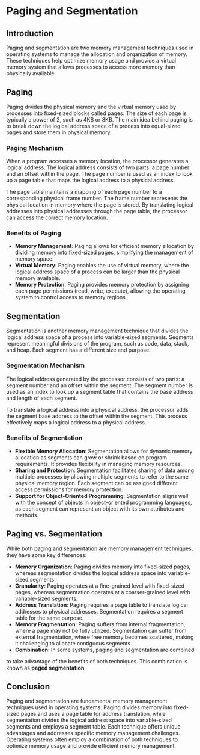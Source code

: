 # Paging and Segmentation

## Introduction
Paging and segmentation are two memory management techniques used in operating systems to manage the allocation and organization of memory. These techniques help optimize memory usage and provide a virtual memory system that allows processes to access more memory than physically available.

## Paging
Paging divides the physical memory and the virtual memory used by processes into fixed-sized blocks called pages. The size of each page is typically a power of 2, such as 4KB or 8KB. The main idea behind paging is to break down the logical address space of a process into equal-sized pages and store them in physical memory.

### Paging Mechanism
When a program accesses a memory location, the processor generates a logical address. The logical address consists of two parts: a page number and an offset within the page. The page number is used as an index to look up a page table that maps the logical address to a physical address.

The page table maintains a mapping of each page number to a corresponding physical frame number. The frame number represents the physical location in memory where the page is stored. By translating logical addresses into physical addresses through the page table, the processor can access the correct memory location.

### Benefits of Paging
- **Memory Management**: Paging allows for efficient memory allocation by dividing memory into fixed-sized pages, simplifying the management of memory space.
- **Virtual Memory**: Paging enables the use of virtual memory, where the logical address space of a process can be larger than the physical memory available.
- **Memory Protection**: Paging provides memory protection by assigning each page permissions (read, write, execute), allowing the operating system to control access to memory regions.

## Segmentation
Segmentation is another memory management technique that divides the logical address space of a process into variable-sized segments. Segments represent meaningful divisions of the program, such as code, data, stack, and heap. Each segment has a different size and purpose.

### Segmentation Mechanism
The logical address generated by the processor consists of two parts: a segment number and an offset within the segment. The segment number is used as an index to look up a segment table that contains the base address and length of each segment.

To translate a logical address into a physical address, the processor adds the segment base address to the offset within the segment. This process effectively maps a logical address to a physical address.

### Benefits of Segmentation
- **Flexible Memory Allocation**: Segmentation allows for dynamic memory allocation as segments can grow or shrink based on program requirements. It provides flexibility in managing memory resources.
- **Sharing and Protection**: Segmentation facilitates sharing of data among multiple processes by allowing multiple segments to refer to the same physical memory region. Each segment can be assigned different access permissions for memory protection.
- **Support for Object-Oriented Programming**: Segmentation aligns well with the concept of objects in object-oriented programming languages, as each segment can represent an object with its own attributes and methods.

## Paging vs. Segmentation
While both paging and segmentation are memory management techniques, they have some key differences:

- **Memory Organization**: Paging divides memory into fixed-sized pages, whereas segmentation divides the logical address space into variable-sized segments.
- **Granularity**: Paging operates at a fine-grained level with fixed-sized pages, whereas segmentation operates at a coarser-grained level with variable-sized segments.
- **Address Translation**: Paging requires a page table to translate logical addresses to physical addresses. Segmentation requires a segment table for the same purpose.
- **Memory Fragmentation**: Paging suffers from internal fragmentation, where a page may not be fully utilized. Segmentation can suffer from external fragmentation, where free memory becomes scattered, making it challenging to allocate contiguous segments.
- **Combination**: In some systems, paging and segmentation are combined

 to take advantage of the benefits of both techniques. This combination is known as **paged segmentation**.

## Conclusion
Paging and segmentation are fundamental memory management techniques used in operating systems. Paging divides memory into fixed-sized pages and uses a page table for address translation, while segmentation divides the logical address space into variable-sized segments and employs a segment table. Each technique offers unique advantages and addresses specific memory management challenges. Operating systems often employ a combination of both techniques to optimize memory usage and provide efficient memory management.